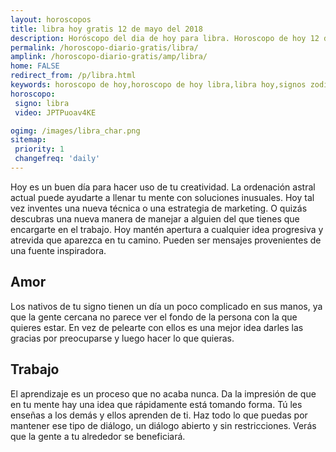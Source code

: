 ```yaml
---
layout: horoscopos
title: libra hoy gratis 12 de mayo del 2018 
description: Horóscopo del dia de hoy para libra. Horoscopo de hoy 12 de mayo del 2018. Las predicciones de amor, trabajo, vida personal gratis.
permalink: /horoscopo-diario-gratis/libra/
amplink: /horoscopo-diario-gratis/amp/libra/
home: FALSE
redirect_from: /p/libra.html
keywords: horoscopo de hoy,horoscopo de hoy libra,libra hoy,signos zodiacales,horóscopo de hoy,horoscopos de hoy,horoscopo libra hoy,horoscopo de libra de hoy,horóscopo de hoy libra,horoscopos,horoscopo del dia de hoy,libra de hoy,los horoscopos de hoy,libra de hoy,libra Diciembre 2018,el horóscopo de hoy libra,horóscopo del día,horoscopo y tarot libra,predicciones zodiacales 2018,libra hoy amor,signos zodiacales 2018el horoscopo de hoy
horoscopo:
 signo: libra
 video: JPTPuoav4KE

ogimg: /images/libra_char.png
sitemap:
 priority: 1
 changefreq: 'daily'
---
```



Hoy es un buen día para hacer uso de tu creatividad. La ordenación astral actual puede ayudarte a llenar tu mente con soluciones inusuales. Hoy tal vez inventes una nueva técnica o una estrategia de marketing. O quizás descubras una nueva manera de manejar a alguien del que tienes que encargarte en el trabajo. Hoy mantén apertura a cualquier idea progresiva y atrevida que aparezca en tu camino. Pueden ser mensajes provenientes de una fuente inspiradora.

## Amor

Los nativos de tu signo tienen un día un poco complicado en sus manos, ya que la gente cercana no parece ver el fondo de la persona con la que quieres estar. En vez de pelearte con ellos es una mejor idea darles las gracias por preocuparse y luego hacer lo que quieras.

## Trabajo

El aprendizaje es un proceso que no acaba nunca. Da la impresión de que en tu mente hay una idea que rápidamente está tomando forma. Tú les enseñas a los demás y ellos aprenden de ti. Haz todo lo que puedas por mantener ese tipo de diálogo, un diálogo abierto y sin restricciones. Verás que la gente a tu alrededor se beneficiará.
